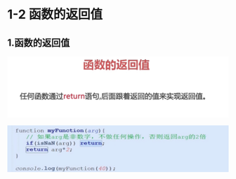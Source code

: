 # 1-2 函数的返回值





## 1.函数的返回值

![image-20210703140358720](../../image/image-20210703140358720.png)





![image-20210703140614728](../../image/image-20210703140614728.png)
